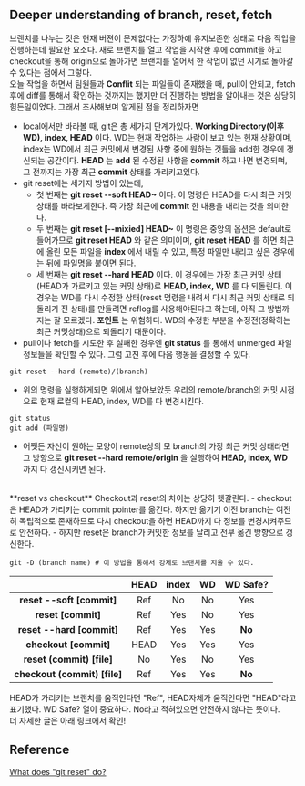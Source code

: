 ## Deeper understanding of branch, reset, fetch

브랜치를 나누는 것은 현재 버젼이 문제없다는 가정하에 유지보존한 상태로 다음 작업을 진행하는데 필요한 요소다. 새로 브랜치를 열고 작업을 시작한 후에 commit을 하고 checkout을 통해 origin으로 돌아가면 브랜치를 열어서 한 작업이 없던 시기로 돌아갈 수 있다는 점에서 그렇다.
<br>
오늘 작업을 하면서 팀원들과 **Conflit** 되는 파일들이 존재했을 때, pull이 안되고, fetch 후에 diff를 통해서 확인하는 것까지는 했지만 더 진행하는 방법을 알아내는 것은 상당히 힘든일이었다. 그래서 조사해보며 알게된 점을 정리하자면
- local에서만 바라볼 때, git은 총 세가지 단계가있다. **Working Directory(이후 WD), index, HEAD** 이다. WD는 현재 작업하는 사람이 보고 있는 현재 상황이며, index는 WD에서 최근 커밋에서 변경된 사항 중에 원하는 것들을 add한 경우에 갱신되는 공간이다. **HEAD** 는 **add** 된 수정된 사항을 **commit** 하고 나면 변경되며, 그 전까지는 가장 최근 **commit** 상태를 가리키고있다.
- git reset에는 세가지 방법이 있는데,
  + 첫 번째는 **git reset --soft HEAD~** 이다. 이 명령은 HEAD를 다시 최근 커밋상태를 바라보게한다. 즉 가장 최근에 **commit** 한 내용을 내리는 것을 의미한다.
  + 두 번째는 **git reset [--mixied] HEAD~** 이 명령은 중앙의 옵션은 default로 들어가므로 **git reset HEAD** 와 같은 의미이며, **git reset HEAD** 를 하면 최근에 올린 모든 파일을 **index** 에서 내릴 수 있고, 특정 파일만 내리고 싶은 경우에는 뒤에 파일명을 붙이면 된다.
  + 세 번째는 **git reset --hard HEAD** 이다. 이 경우에는 가장 최근 커밋 상태(HEAD가 가르키고 있는 커밋 상태)로 **HEAD, index, WD** 를 다 되돌린다. 이 경우는 WD를 다시 수정한 상태(reset 명령을 내려서 다시 최근 커밋 상태로 되돌리기 전 상태)를 만들려면 reflog를 사용해야된다고 하는데, 아직 그 방법까지는 잘 모르겠다. **포인트** 는 위험하다. WD의 수정한 부분을 수정전(정확히는 최근 커밋상태)으로 되돌리기 때문이다.
- pull이나 fetch를 시도한 후 실패한 경우엔 **git status** 를 통해서 unmerged 파일 정보들을 확인할 수 있다. 그럼 고친 후에 다음 행동을 결정할 수 있다.
```git
git reset --hard (remote)/(branch)
```
- 위의 명령을 실행하게되면 위에서 알아보았듯 우리의 remote/branch의 커밋 시점으로 현재 로컬의 HEAD, index, WD를 다 변경시킨다.
```git
git status
git add (파일명)
```
- 어쨋든 자신이 원하는 모양이 remote상의 모 branch의 가장 최근 커밋 상태라면 그 방향으로 **git reset --hard remote/origin** 을 실행하여 **HEAD, index, WD** 까지 다 갱신시키면 된다.
<br>
**reset vs checkout**
Checkout과 reset의 차이는 상당히 헷갈린다.
- checkout은 HEAD가 가리키는 commit pointer를 옮긴다. 하지만 옮기기 이전 branch는 여전히 독립적으로 존재하므로 다시 checkout을 하면 HEAD까지 다 정보를 변경시켜주므로 안전하다.
- 하지만 reset은 branch가 커밋한 정보를 날리고 전부 옮긴 방향으로 갱신한다.

```
git -D (branch name) # 이 방법을 통해서 강제로 브랜치를 지울 수 있다.
```
||HEAD|index|WD|WD Safe?|
|:-:|:-:|:-:|:-:|:-:|
|**reset --soft [commit]**|Ref|No|No|Yes|
|**reset [commit]**|Ref|Yes|No|Yes|
|**reset --hard [commit]**|Ref|Yes|Yes|**No**|
|**checkout [commit]**   |HEAD|Yes|Yes|Yes|
|**reset (commit) [file]**|No|Yes|No|Yes|
|**checkout (commit) [file]**|Ref|Yes|Yes|**No**|

HEAD가 가리키는 브랜치를 움직인다면 "Ref", HEAD자체가 움직인다면 "HEAD"라고 표기했다. WD Safe? 열이 중요하다. No라고 적혀있으면 안전하지 않다는 뜻이다.
<br>
더 자세한 글은 아래 링크에서 확인!
<br>
## Reference
[What does "git reset" do?](https://git-scm.com/book/ko/v2/Git-도구-Reset-명확히-알고-가기)
